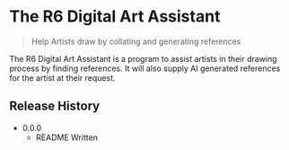 # The R6 Digital Art Assistant
> Help Artists draw by collating and generating references

The R6 Digital Art Assistant is a program to assist artists in their drawing process by finding references. It will also supply AI generated references for the artist at their request.


## Release History

* 0.0.0
    * README Written

